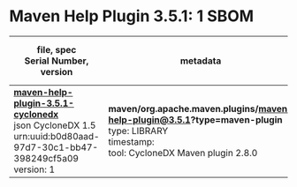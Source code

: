 Maven Help Plugin 3.5.1: 1 SBOM
=======

| file, spec<br>Serial Number, version| metadata | components<br>by type<br>- libs purl types |
| ----------------------------------- | -------- | ------------------------------------------ |
| **[maven-help-plugin-3.5.1-cyclonedx](maven/org.apache.maven.plugins/maven-help-plugin/3.5.1/maven-help-plugin-3.5.1-cyclonedx.json)**<br>json CycloneDX 1.5<br>urn:uuid:b0d80aad-97d7-30c1-bb47-398249cf5a09<br>version: 1 | **maven/org.apache.maven.plugins/maven-help-plugin@3.5.1?type=maven-plugin**<br>type: LIBRARY<br>timestamp: <br>tool: CycloneDX Maven plugin 2.8.0 | 44<br>`library`: 44 <br>- `maven`: 44  |
